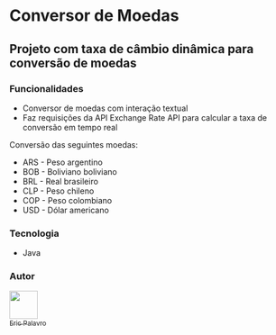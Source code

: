 ﻿# Conversor de Moedas

## Projeto com taxa de câmbio dinâmica para conversão de moedas

### Funcionalidades

- Conversor de moedas com interação textual
- Faz requisições da API Exchange Rate API para calcular a taxa de conversão em tempo real

Conversão das seguintes moedas:
- ARS - Peso argentino
- BOB - Boliviano boliviano
- BRL - Real brasileiro
- CLP - Peso chileno
- COP - Peso colombiano
- USD - Dólar americano

### Tecnologia

- Java

### Autor

[<img loading="lazy" src="https://github.com/eric-vp.png" width=50><br><sub>Eric Palavro</sub>](https://www.linkedin.com/in/eric-vieira-palavro/)

